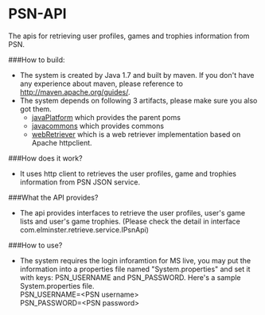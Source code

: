 # PSN-API
The apis for retrieving user profiles, games and trophies information from PSN.

###How to build:
- The system is created by Java 1.7 and built by maven. If you don't have any experience about maven, please reference to <http://maven.apache.org/guides/>.
- The system depends on following 3 artifacts, please make sure you also got them.
    - [javaPlatform](https://github.com/elminsterjimmy/javaPlatform) which provides the parent poms
    - [javacommons](https://github.com/elminsterjimmy/javacommons) which provides commons
    - [webRetriever](https://github.com/elminsterjimmy/WebRetriever) which is a web retriever implementation based on Apache httpclient.  

###How does it work?
- It uses http client to retrieves the user profiles, game and trophies information from PSN JSON service.

###What the API provides?
- The api provides interfaces to retrieve the user profiles, user's game lists and user's game trophies. (Please check the detail in interface com.elminster.retrieve.service.IPsnApi)

###How to use?
- The system requires the login inforamtion for MS live, you may put the information into a properties file named "System.properties" and set it with keys: PSN_USERNAME and PSN_PASSWORD. Here's a sample System.properties file.  
PSN_USERNAME=\<PSN username\>  
PSN_PASSWORD=\<PSN password\>
